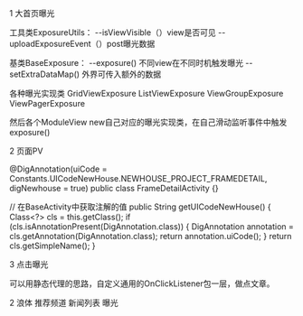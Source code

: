 1 大首页曝光 

工具类ExposureUtils：
--isViewVisible（）view是否可见
--uploadExposureEvent（）post曝光数据

基类BaseExposure：
--exposure() 不同view在不同时机触发曝光
--setExtraDataMap() 外界可传入额外的数据

各种曝光实现类
GridViewExposure
ListViewExposure
ViewGroupExposure
ViewPagerExposure

然后各个ModuleView new自己对应的曝光实现类，在自己滑动监听事件中触发exposure()

2 页面PV

@DigAnnotation(uiCode = Constants.UICodeNewHouse.NEWHOUSE_PROJECT_FRAMEDETAIL, digNewhouse = true)
public class FrameDetailActivity {}

// 在BaseActivity中获取注解的值
  public String getUICodeNewHouse() {
    Class<?> cls = this.getClass();
    if (cls.isAnnotationPresent(DigAnnotation.class)) {
      DigAnnotation annotation = cls.getAnnotation(DigAnnotation.class);
      return annotation.uiCode();
    }
    return cls.getSimpleName();
  }

3 点击曝光

可以用静态代理的思路，自定义通用的OnClickListener包一层，做点文章。

2 浪体 推荐频道 新闻列表 曝光


